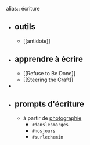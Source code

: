 alias:: écriture

- ## outils
	- [[antidote]]
- ## apprendre à écrire
	- [[Refuse to Be Done]]
	- [[Steering the Craft]]
-
- ## prompts d'écriture
	- à partir de [photographie]([[photographier]])
		- `#danslesmarges`
		- `#nosjours`
		- `#surlechemin`